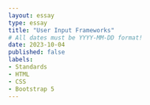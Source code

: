 ```yaml
---
layout: essay
type: essay
title: "User Input Frameworks"
# All dates must be YYYY-MM-DD format!
date: 2023-10-04
published: false
labels:
- Standards
- HTML
- CSS
- Bootstrap 5
---
```

